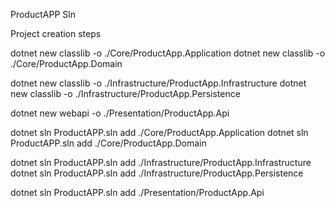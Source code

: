 
ProductAPP Sln 









Project creation steps


dotnet new classlib -o ./Core/ProductApp.Application
dotnet new classlib -o ./Core/ProductApp.Domain

dotnet new classlib -o ./Infrastructure/ProductApp.Infrastructure
dotnet new classlib -o ./Infrastructure/ProductApp.Persistence


dotnet new webapi -o ./Presentation/ProductApp.Api

dotnet sln ProductAPP.sln add ./Core/ProductApp.Application
dotnet sln ProductAPP.sln add ./Core/ProductApp.Domain

dotnet sln ProductAPP.sln add ./Infrastructure/ProductApp.Infrastructure
dotnet sln ProductAPP.sln add ./Infrastructure/ProductApp.Persistence

dotnet sln ProductAPP.sln add ./Presentation/ProductApp.Api
